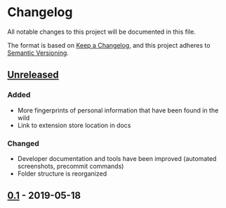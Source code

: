 # Changelog
All notable changes to this project will be documented in this file.

The format is based on [Keep a Changelog](https://keepachangelog.com/en/1.0.0/),
and this project adheres to [Semantic Versioning](https://semver.org/spec/v2.0.0.html).

## [Unreleased]
### Added
- More fingerprints of personal information that have been found in the wild
- Link to extension store location in docs

### Changed
- Developer documentation and tools have been improved (automated screenshots, precommit commands)
- Folder structure is reorganized

## [0.1] - 2019-05-18

[Unreleased]: https://github.com/PrinsFrank/Spilled/compare/V0.1-beta...HEAD
[0.1]: https://github.com/PrinsFrank/Spilled/releases/tag/V0.1-beta